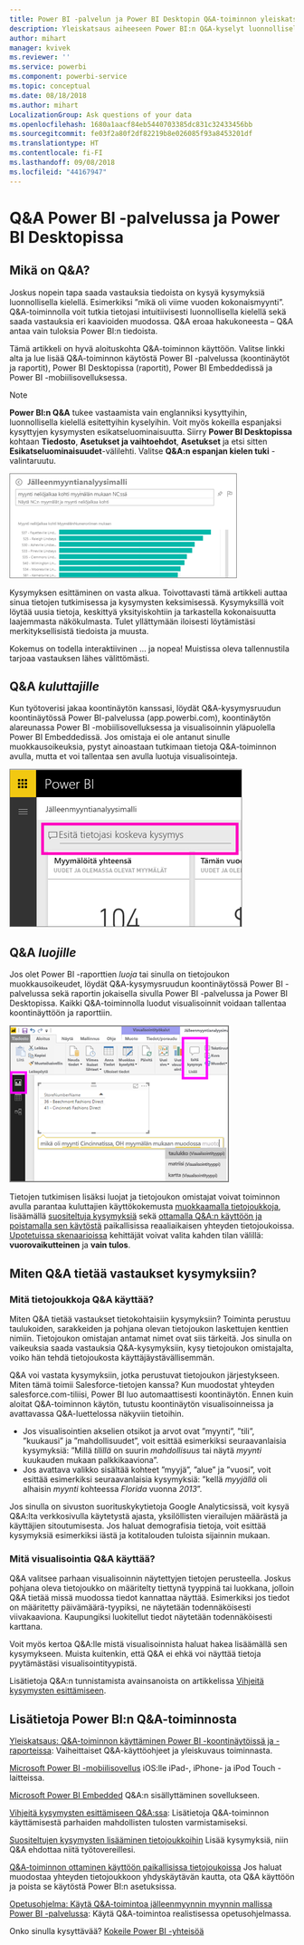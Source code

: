 ```yaml
---
title: Power BI -palvelun ja Power BI Desktopin Q&A-toiminnon yleiskatsaus
description: Yleiskatsaus aiheeseen Power BI:n Q&A-kyselyt luonnollisella kielellä.
author: mihart
manager: kvivek
ms.reviewer: ''
ms.service: powerbi
ms.component: powerbi-service
ms.topic: conceptual
ms.date: 08/18/2018
ms.author: mihart
LocalizationGroup: Ask questions of your data
ms.openlocfilehash: 1680a1aacf84eb5440703385dc831c32433456bb
ms.sourcegitcommit: fe03f2a80f2df82219b8e026085f93a8453201df
ms.translationtype: HT
ms.contentlocale: fi-FI
ms.lasthandoff: 09/08/2018
ms.locfileid: "44167947"
---
```

# <a name="qa-in-power-bi-service-and-power-bi-desktop"></a>Q&A Power BI -palvelussa ja Power BI Desktopissa
## <a name="what-is-qa"></a>Mikä on Q&A?
Joskus nopein tapa saada vastauksia tiedoista on kysyä kysymyksiä luonnollisella kielellä. Esimerkiksi ”mikä oli viime vuoden kokonaismyynti”.  Q&A-toiminnolla voit tutkia tietojasi intuitiivisesti luonnollisella kielellä sekä saada vastauksia eri kaavioiden muodossa. Q&A eroaa hakukoneesta – Q&A antaa vain tuloksia Power BI:n tiedoista.

Tämä artikkeli on hyvä aloituskohta Q&A-toiminnon käyttöön. Valitse linkki alta ja lue lisää Q&A-toiminnon käytöstä Power BI -palvelussa (koontinäytöt ja raportit), Power BI Desktopissa (raportit), Power BI Embeddedissä ja Power BI -mobiilisovelluksessa.  

> [!NOTE]
> **Power BI:n Q&A** tukee vastaamista vain englanniksi kysyttyihin, luonnollisella kielellä esitettyihin kyselyihin. Voit myös kokeilla espanjaksi kysyttyjen kysymysten esikatseluominaisuutta. Siirry **Power BI Desktopissa** kohtaan **Tiedosto**, **Asetukset ja vaihtoehdot**, **Asetukset** ja etsi sitten **Esikatseluominaisuudet**-välilehti. Valitse **Q&A:n espanjan kielen tuki** -valintaruutu.  
>
>

![](media/power-bi-q-and-a/pbi_qa_boxsalessqft.png)

Kysymyksen esittäminen on vasta alkua.  Toivottavasti tämä artikkeli auttaa sinua tietojen tutkimisessa ja kysymysten keksimisessä. Kysymyksillä voit löytää uusia tietoja, keskittyä yksityiskohtiin ja tarkastella kokonaisuutta laajemmasta näkökulmasta. Tulet yllättymään iloisesti löytämistäsi merkityksellisistä tiedoista ja muusta.

Kokemus on todella interaktiivinen … ja nopea! Muistissa oleva tallennustila tarjoaa vastauksen lähes välittömästi.

##  <a name="qa-for-consumers"></a>Q&A *kuluttajille*
Kun työtoverisi jakaa koontinäytön kanssasi, löydät Q&A-kysymysruudun koontinäytössä Power BI-palvelussa (app.powerbi.com), koontinäytön alareunassa Power BI -mobiilisovelluksessa ja visualisoinnin yläpuolella Power BI Embeddedissä. Jos omistaja ei ole antanut sinulle muokkausoikeuksia, pystyt ainoastaan tutkimaan tietoja Q&A-toiminnon avulla, mutta et voi tallentaa sen avulla luotuja visualisointeja.

![](media/power-bi-q-and-a/powerbi-qna.png)

## <a name="qa-for-creators"></a>Q&A *luojille*
Jos olet Power BI -raporttien *luoja* tai sinulla on tietojoukon muokkausoikeudet, löydät Q&A-kysymysruudun koontinäytössä Power BI -palvelussa sekä raportin jokaisella sivulla Power BI -palvelussa ja Power BI Desktopissa. Kaikki Q&A-toiminnolla luodut visualisoinnit voidaan tallentaa koontinäyttöön ja raporttiin.

![](media/power-bi-q-and-a/power-bi-desktop.png)

Tietojen tutkimisen lisäksi luojat ja tietojoukon omistajat voivat toiminnon avulla parantaa kuluttajien käyttökokemusta [muokkaamalla tietojoukkoja](service-prepare-data-for-q-and-a.md), lisäämällä [suositeltuja kysymyksiä](service-q-and-a-create-featured-questions.md) sekä [ottamalla Q&A:n käyttöön ja poistamalla sen käytöstä](service-q-and-a-direct-query.md) paikallisissa reaaliaikaisen yhteyden tietojoukoissa. [Upotetuissa skenaarioissa](developer/qanda.md) kehittäjät voivat valita kahden tilan välillä: **vuorovaikutteinen** ja **vain tulos**.

## <a name="how-does-qa-know-how-to-answer-questions"></a>Miten Q&A tietää vastaukset kysymyksiin?
### <a name="which-datasets-does-qa-use"></a>Mitä tietojoukkoja Q&A käyttää?
Miten Q&A tietää vastaukset tietokohtaisiin kysymyksiin? Toiminta perustuu taulukoiden, sarakkeiden ja pohjana olevan tietojoukon laskettujen kenttien nimiin. Tietojoukon omistajan antamat nimet ovat siis tärkeitä. Jos sinulla on vaikeuksia saada vastauksia Q&A-kysymyksiin, kysy tietojoukon omistajalta, voiko hän tehdä tietojoukosta käyttäjäystävällisemmän.

Q&A voi vastata kysymyksiin, jotka perustuvat tietojoukon järjestykseen. Miten tämä toimii Salesforce-tietojen kanssa? Kun muodostat yhteyden salesforce.com-tiliisi, Power BI luo automaattisesti koontinäytön.  Ennen kuin aloitat Q&A-toiminnon käytön, tutustu koontinäytön visualisoinneissa ja avattavassa Q&A-luettelossa näkyviin tietoihin.

* Jos visualisointien akselien otsikot ja arvot ovat ”myynti”, ”tili”, ”kuukausi” ja ”mahdollisuudet”, voit esittää esimerkiksi seuraavanlaisia kysymyksiä: ”Millä *tilillä* on suurin *mahdollisuus* tai näytä *myynti* kuukauden mukaan palkkikaaviona”.
* Jos avattava valikko sisältää kohteet ”myyjä”, ”alue” ja ”vuosi”, voit esittää esimerkiksi seuraavanlaisia kysymyksiä: ”kellä *myyjällä* oli alhaisin *myynti* kohteessa *Florida* vuonna *2013*”.

Jos sinulla on sivuston suorituskykytietoja Google Analyticsissä, voit kysyä Q&A:lta verkkosivulla käytetystä ajasta, yksilöllisten vierailujen määrästä ja käyttäjien sitoutumisesta. Jos haluat demografisia tietoja, voit esittää kysymyksiä esimerkiksi iästä ja kotitalouden tuloista sijainnin mukaan.

### <a name="which-visualization-does-qa-use"></a>Mitä visualisointia Q&A käyttää?
Q&A valitsee parhaan visualisoinnin näytettyjen tietojen perusteella. Joskus pohjana oleva tietojoukko on määritelty tiettynä tyyppinä tai luokkana, jolloin Q&A tietää missä muodossa tiedot kannattaa näyttää. Esimerkiksi jos tiedot on määritetty päivämäärä-tyypiksi, ne näytetään todennäköisesti viivakaaviona. Kaupungiksi luokitellut tiedot näytetään todennäköisesti karttana.

Voit myös kertoa Q&A:lle mistä visualisoinnista haluat hakea lisäämällä sen kysymykseen. Muista kuitenkin, että Q&A ei ehkä voi näyttää tietoja pyytämästäsi visualisointityypistä.

Lisätietoja Q&A:n tunnistamista avainsanoista on artikkelissa [Vihjeitä kysymysten esittämiseen](service-q-and-a-tips.md).


## <a name="for-more-details-about-power-bi-qa"></a>Lisätietoja Power BI:n Q&A-toiminnosta
[Yleiskatsaus: Q&A-toiminnon käyttäminen Power BI -koontinäytöissä ja -raporteissa](power-bi-tutorial-q-and-a.md): Vaiheittaiset Q&A-käyttöohjeet ja yleiskuvaus toiminnasta.

[Microsoft Power BI -mobiilisovellus](mobile-apps-ios-qna.md) iOS:lle iPad-, iPhone- ja iPod Touch -laitteissa.

[Microsoft Power BI Embedded](developer/qanda.md) Q&A:n sisällyttäminen sovellukseen.

[Vihjeitä kysymysten esittämiseen Q&A:ssa](service-q-and-a-tips.md): Lisätietoja Q&A-toiminnon käyttämisestä parhaiden mahdollisten tulosten varmistamiseksi.

[Suositeltujen kysymysten lisääminen tietojoukkoihin](service-q-and-a-create-featured-questions.md) Lisää kysymyksiä, niin Q&A ehdottaa niitä työtovereillesi.

[Q&A-toiminnon ottaminen käyttöön paikallisissa tietojoukoissa](service-q-and-a-direct-query.md) Jos haluat muodostaa yhteyden tietojoukkoon yhdyskäytävän kautta, ota Q&A käyttöön ja poista se käytöstä Power BI:n asetuksissa.

[Opetusohjelma: Käytä Q&A-toimintoa jälleenmyynnin myynnin mallissa Power BI -palvelussa](power-bi-visualization-introduction-to-q-and-a.md): Käytä Q&A-toimintoa realistisessa opetusohjelmassa.

Onko sinulla kysyttävää? [Kokeile Power BI -yhteisöä](http://community.powerbi.com/)
